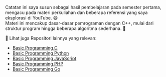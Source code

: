 Catatan ini saya susun sebagai hasil pembelajaran pada semester pertama, mengacu pada materi perkuliahan dan beberapa referensi yang saya eksplorasi di YouTube. 😄 <br>
Materi ini mencakup dasar-dasar pemrograman dengan C++, mulai dari struktur program hingga beberapa algoritma sederhana. 🚀 <br>

📂 Lihat juga Repositori lainnya yang relevan:
- [Basic Programming C](https://github.com/iiohanestj09/basic-programming-c)
- [Basic Programming Python](https://github.com/iiohanestj09/basic-programming-python)
- [Basic Programming JavaScript](https://github.com/iiohanestj09/basic-programming-javascript)
- [Basic Programming PHP](https://github.com/iiohanestj09/basic-programming-php)
- [Basic Programming Go](https://github.com/iiohanestj09/basic-programming-go)